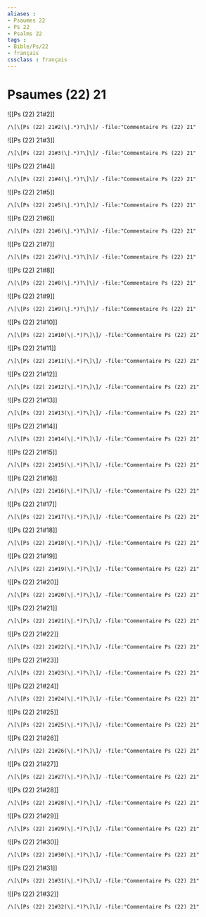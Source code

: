 ```yaml
---
aliases : 
- Psaumes 22
- Ps 22
- Psalms 22
tags : 
- Bible/Ps/22
- français
cssclass : français
---
```


# Psaumes (22) 21

![[Ps (22) 21#2]]

```query
/\[\[Ps (22) 21#2(\|.*)?\]\]/ -file:"Commentaire Ps (22) 21"
```

![[Ps (22) 21#3]]

```query
/\[\[Ps (22) 21#3(\|.*)?\]\]/ -file:"Commentaire Ps (22) 21"
```

![[Ps (22) 21#4]]

```query
/\[\[Ps (22) 21#4(\|.*)?\]\]/ -file:"Commentaire Ps (22) 21"
```

![[Ps (22) 21#5]]

```query
/\[\[Ps (22) 21#5(\|.*)?\]\]/ -file:"Commentaire Ps (22) 21"
```

![[Ps (22) 21#6]]

```query
/\[\[Ps (22) 21#6(\|.*)?\]\]/ -file:"Commentaire Ps (22) 21"
```

![[Ps (22) 21#7]]

```query
/\[\[Ps (22) 21#7(\|.*)?\]\]/ -file:"Commentaire Ps (22) 21"
```

![[Ps (22) 21#8]]

```query
/\[\[Ps (22) 21#8(\|.*)?\]\]/ -file:"Commentaire Ps (22) 21"
```

![[Ps (22) 21#9]]

```query
/\[\[Ps (22) 21#9(\|.*)?\]\]/ -file:"Commentaire Ps (22) 21"
```

![[Ps (22) 21#10]]

```query
/\[\[Ps (22) 21#10(\|.*)?\]\]/ -file:"Commentaire Ps (22) 21"
```

![[Ps (22) 21#11]]

```query
/\[\[Ps (22) 21#11(\|.*)?\]\]/ -file:"Commentaire Ps (22) 21"
```

![[Ps (22) 21#12]]

```query
/\[\[Ps (22) 21#12(\|.*)?\]\]/ -file:"Commentaire Ps (22) 21"
```

![[Ps (22) 21#13]]

```query
/\[\[Ps (22) 21#13(\|.*)?\]\]/ -file:"Commentaire Ps (22) 21"
```

![[Ps (22) 21#14]]

```query
/\[\[Ps (22) 21#14(\|.*)?\]\]/ -file:"Commentaire Ps (22) 21"
```

![[Ps (22) 21#15]]

```query
/\[\[Ps (22) 21#15(\|.*)?\]\]/ -file:"Commentaire Ps (22) 21"
```

![[Ps (22) 21#16]]

```query
/\[\[Ps (22) 21#16(\|.*)?\]\]/ -file:"Commentaire Ps (22) 21"
```

![[Ps (22) 21#17]]

```query
/\[\[Ps (22) 21#17(\|.*)?\]\]/ -file:"Commentaire Ps (22) 21"
```

![[Ps (22) 21#18]]

```query
/\[\[Ps (22) 21#18(\|.*)?\]\]/ -file:"Commentaire Ps (22) 21"
```

![[Ps (22) 21#19]]

```query
/\[\[Ps (22) 21#19(\|.*)?\]\]/ -file:"Commentaire Ps (22) 21"
```

![[Ps (22) 21#20]]

```query
/\[\[Ps (22) 21#20(\|.*)?\]\]/ -file:"Commentaire Ps (22) 21"
```

![[Ps (22) 21#21]]

```query
/\[\[Ps (22) 21#21(\|.*)?\]\]/ -file:"Commentaire Ps (22) 21"
```

![[Ps (22) 21#22]]

```query
/\[\[Ps (22) 21#22(\|.*)?\]\]/ -file:"Commentaire Ps (22) 21"
```

![[Ps (22) 21#23]]

```query
/\[\[Ps (22) 21#23(\|.*)?\]\]/ -file:"Commentaire Ps (22) 21"
```

![[Ps (22) 21#24]]

```query
/\[\[Ps (22) 21#24(\|.*)?\]\]/ -file:"Commentaire Ps (22) 21"
```

![[Ps (22) 21#25]]

```query
/\[\[Ps (22) 21#25(\|.*)?\]\]/ -file:"Commentaire Ps (22) 21"
```

![[Ps (22) 21#26]]

```query
/\[\[Ps (22) 21#26(\|.*)?\]\]/ -file:"Commentaire Ps (22) 21"
```

![[Ps (22) 21#27]]

```query
/\[\[Ps (22) 21#27(\|.*)?\]\]/ -file:"Commentaire Ps (22) 21"
```

![[Ps (22) 21#28]]

```query
/\[\[Ps (22) 21#28(\|.*)?\]\]/ -file:"Commentaire Ps (22) 21"
```

![[Ps (22) 21#29]]

```query
/\[\[Ps (22) 21#29(\|.*)?\]\]/ -file:"Commentaire Ps (22) 21"
```

![[Ps (22) 21#30]]

```query
/\[\[Ps (22) 21#30(\|.*)?\]\]/ -file:"Commentaire Ps (22) 21"
```

![[Ps (22) 21#31]]

```query
/\[\[Ps (22) 21#31(\|.*)?\]\]/ -file:"Commentaire Ps (22) 21"
```

![[Ps (22) 21#32]]

```query
/\[\[Ps (22) 21#32(\|.*)?\]\]/ -file:"Commentaire Ps (22) 21"
```

